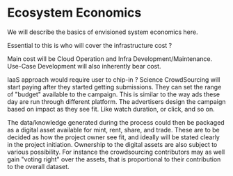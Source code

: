 # Ecosystem Economics

We will describe the basics of envisioned system economics here.&#x20;



Essential to this is who will cover the infrastructure cost ?

Main cost will be Cloud Operation and  Infra Development/Maintenance. Use-Case Development will also inherently bear cost.&#x20;

IaaS approach would require user to chip-in ? Science CrowdSourcing will start paying after they started getting submissions. They can set the range of "budget" available to the campaign. This is similar to the way ads these day are run through different platform. The advertisers design the campaign based on impact as they see fit. Like watch duration, or click, and so on.&#x20;

The data/knowledge generated during the process could then be packaged as a digital asset available for mint, rent, share, and trade. These are to be decided as how the project owner see fit, and ideally will be stated clearly in the project initiation. Ownership to the digital assets are also subject to various possibility. For instance the crowdsourcing contributors may as well gain "voting right" over the assets, that is proportional to their contribution to the overall dataset.
